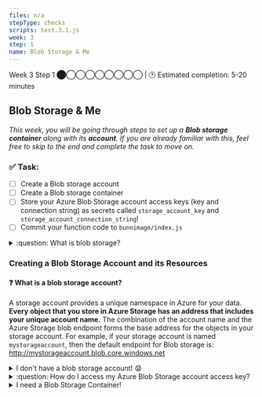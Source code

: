 ```yaml
---
files: n/a
stepType: checks
scripts: test.3.1.js
week: 3
step: 1
name: Blob Storage & Me
---
```


Week 3 Step 1 ⬤◯◯◯◯◯◯◯◯ | 🕐 Estimated completion: 5-20 minutes

## Blob Storage & Me
*This week, you will be going through steps to set up a **Blob storage container** along with its **account**. If you are already familiar with this, feel free to skip to the end and complete the task to move on.*

### ✅  Task:

- [ ]  Create a Blob storage account
- [ ]  Create a Blob storage container
- [ ]  Store your Azure Blob Storage account access keys (key and connection string) as secrets called `storage_account_key` and `storage_account_connection_string`!
- [ ]  Commit your function code to `bunnimage/index.js`

<details>
<summary>:question: What is blob storage?</summary>
</br>

Azure Blob storage is Microsoft's object storage solution for the cloud. Blob storage is optimized for storing massive amounts of unstructured data. Unstructured data is data that doesn't adhere to a particular data model or definition, such as text or binary data. Read more about it [here](https://docs.microsoft.com/en-us/azure/storage/blobs/storage-blobs-introduction)!

</details>

### Creating a Blob Storage Account and its Resources

#### :question: What is a blob storage account?

A storage account provides a unique namespace in Azure for your data. **Every object that you store in Azure Storage has an address that includes your unique account name.** The combination of the account name and the Azure Storage blob endpoint forms the base address for the objects in your storage account. For example, if your storage account is named `mystorageaccount`, then the default endpoint for Blob storage is: http://mystorageaccount.blob.core.windows.net

<details>
<summary>I don't have a blob storage account! 😧</summary>
</br>

1. Navigate to your [Azure portal](https://portal.azure.com/#home).
2. In the Search Bar, search and click on "Storage accounts".

![image](https://user-images.githubusercontent.com/49426183/119739490-2b11d600-be37-11eb-8f7c-09faaf4b14b5.png)

3. Click on "Create storage account".

![image](https://user-images.githubusercontent.com/49426183/119739652-62808280-be37-11eb-90c4-9ca17e89e60e.png)

4. Fill out the storage account details like below, and click "Review + create".

![image](https://user-images.githubusercontent.com/49426183/119739390-03bb0900-be37-11eb-8b5c-49fa68035c73.png)

5. Click "Create".

![image](https://user-images.githubusercontent.com/49426183/119739970-eb97b980-be37-11eb-8c85-80691d285e95.png)

6. Wait for the screen to display "Your deployment is complete". Click "Go to resource". You're ready to create your Blob Storage container!

![image](https://user-images.githubusercontent.com/49426183/119740051-0f5aff80-be38-11eb-956c-59beeaa63b7d.png)
</details>

<details>
<summary> :question: How do I access my Azure Blob Storage account access key?</summary>
</br>

1. Navigate to your storage account page.
2. On the left hand bar, click on Security + networking > Access Keys.

![image](https://user-images.githubusercontent.com/49426183/119740903-8fce3000-be39-11eb-9933-6383d2af0f9e.png)

3. Click "Show keys", and you can copy *one* of the keys' information.

</details>

<details>
<summary>I need a Blob Storage Container!</summary>
</br>

### Creating a Blob Storage Container

1. Make sure you're on your storage account page in the Azure portal.

2. In the left menu for the storage account, scroll to the Data storage section, then select Containers.

![](https://user-images.githubusercontent.com/49426183/119740347-9f994480-be38-11eb-9d48-3381144fcf8f.PNG)

3. Select the + Container button.

![](https://user-images.githubusercontent.com/49426183/119740424-bdff4000-be38-11eb-8037-dd18adf72140.PNG)

4. Type a name for your new container. The container name must be lowercase, must start with a letter or number, and can include only letters, numbers, and the dash (-) character.

5. Set the level of public access to the container to "Private (no anonymous access)".

![](https://user-images.githubusercontent.com/49426183/119740555-f737b000-be38-11eb-96d4-e7d5d3414fc2.png)

6. Select Create to create the container.
</details>
